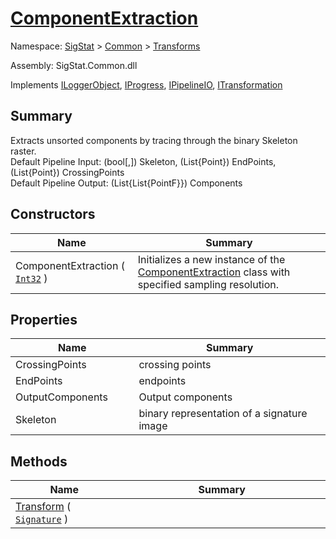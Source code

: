 # [ComponentExtraction](./ComponentExtraction.md)

Namespace: [SigStat]() > [Common](./../README.md) > [Transforms](./README.md)

Assembly: SigStat.Common.dll

Implements [ILoggerObject](./../ILoggerObject.md), [IProgress](./../Helpers/IProgress.md), [IPipelineIO](./../Pipeline/IPipelineIO.md), [ITransformation](./../ITransformation.md)

## Summary
Extracts unsorted components by tracing through the binary Skeleton raster.  <br>Default Pipeline Input: (bool[,]) Skeleton, (List{Point}) EndPoints, (List{Point}) CrossingPoints<br>Default Pipeline Output: (List{List{PointF}}) Components

## Constructors

| Name<div><a href="#"><img width=225></a></div> | Summary<div><a href="#"><img width=525></a></div> | 
| --- | --- | 
| ComponentExtraction ( [`Int32`](https://docs.microsoft.com/en-us/dotnet/api/System.Int32) ) | Initializes a new instance of the [ComponentExtraction](https://github.com/sigstat/sigstat/blob/develop/docs/md/SigStat/Common/Transforms/ComponentExtraction.md) class with specified sampling resolution. | 


## Properties

| Name<div><a href="#"><img width=225></a></div> | Summary<div><a href="#"><img width=525></a></div> | 
| --- | --- | 
| CrossingPoints | crossing points | 
| EndPoints | endpoints | 
| OutputComponents | Output components | 
| Skeleton | binary representation of a signature image | 


## Methods

| Name<div><a href="#"><img width=225></a></div> | Summary<div><a href="#"><img width=525></a></div> | 
| --- | --- | 
| [Transform](./Methods/ComponentExtraction--Transform.md) ( [`Signature`](./../Signature.md) ) |  | 


